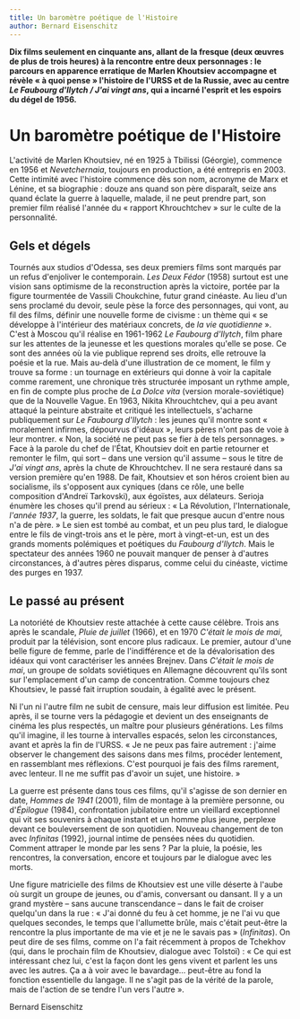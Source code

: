 ```yaml
---
title: Un baromètre poétique de l'Histoire
author: Bernard Eisenschitz
---
```


**Dix films seulement en cinquante ans, allant de la fresque (deux œuvres de plus de trois heures) à la rencontre entre deux personnages : le parcours en apparence erratique de Marlen Khoutsiev accompagne et révèle « à quoi pense » l'histoire de l'URSS et de la Russie, avec au centre _Le Faubourg d'Ilytch / J'ai vingt ans_, qui a incarné l'esprit et les espoirs du dégel de 1956.**

# Un baromètre poétique de l'Histoire

L'activité de Marlen Khoutsiev, né en 1925 à Tbilissi (Géorgie), commence en 1956 et _Nevetchernaia_, toujours en production, a été entrepris en 2003. Cette intimité avec l'histoire commence dès son nom, acronyme de Marx et Lénine, et sa biographie : douze ans quand son père disparaît, seize ans quand éclate la guerre à laquelle, malade, il ne peut prendre part, son premier film réalisé l'année du « rapport Khrouchtchev » sur le culte de la personnalité.

## Gels et dégels

Tournés aux studios d'Odessa, ses deux premiers films sont marqués par un refus d'enjoliver le contemporain. _Les Deux Fédor_ (1958) surtout est une vision sans optimisme de la reconstruction après la victoire, portée par la figure tourmentée de Vassili Choukchine, futur grand cinéaste. Au lieu d'un sens proclamé du devoir, seule pèse la force des personnages, qui vont, au fil des films, définir une nouvelle forme de civisme : un thème qui « se développe à l'intérieur des matériaux concrets, de _la vie quotidienne_ ». C'est à Moscou qu'il réalise en 1961-1962 _Le Faubourg d'Ilytch_, film phare sur les attentes de la jeunesse et les questions morales qu'elle se pose. Ce sont des années où la vie publique reprend ses droits, elle retrouve la poésie et la rue. Mais au-delà d'une illustration de ce moment, le film y trouve sa forme : un tournage en extérieurs qui donne à voir la capitale comme rarement, une chronique très structurée imposant un rythme ample, en fin de compte plus proche de _La Dolce vita_ (version morale-soviétique) que de la Nouvelle Vague. En 1963, Nikita Khrouchtchev, qui a peu avant attaqué la peinture abstraite et critiqué les intellectuels, s'acharne publiquement sur _Le Faubourg d'Ilytch_ : les jeunes qu'il montre sont « moralement infirmes, dépourvus d'idéaux », leurs pères n'ont pas de voie à leur montrer. « Non, la société ne peut pas se fier à de tels personnages. » Face à la parole du chef de l'État, Khoutsiev doit en partie retourner et remonter le film, qui sort – dans une version qu'il assume – sous le titre de _J'ai vingt ans_, après la chute de Khrouchtchev. Il ne sera restauré dans sa version première qu'en 1988. De fait, Khoutsiev et son héros croient bien au socialisme, ils s'opposent aux cyniques (dans ce rôle, une belle composition d'Andreï Tarkovski), aux égoïstes, aux délateurs. Serioja énumère les choses qu'il prend au sérieux : « La Révolution, l'Internationale, _l'année 1937_, la guerre, les soldats, le fait que presque aucun d'entre nous n'a de père. » Le sien est tombé au combat, et un peu plus tard, le dialogue entre le fils de vingt-trois ans et le père, mort à vingt-et-un, est un des grands moments polémiques et poétiques du _Faubourg d'Ilytch_. Mais le spectateur des années 1960 ne pouvait manquer de penser à d'autres circonstances, à d'autres pères disparus, comme celui du cinéaste, victime des purges en 1937.

## Le passé au présent

La notoriété de Khoutsiev reste attachée à cette cause célèbre. Trois ans après le scandale, _Pluie de juillet_ (1966), et en 1970 _C'était le mois de mai_, produit par la télévision, sont encore plus radicaux. Le premier, autour d'une belle figure de femme, parle de l'indifférence et de la dévalorisation des idéaux qui vont caractériser les années Brejnev. Dans _C'était le mois de mai_, un groupe de soldats soviétiques en Allemagne découvrent qu'ils sont sur l'emplacement d'un camp de concentration. Comme toujours chez Khoutsiev, le passé fait irruption soudain, à égalité avec le présent.

Ni l'un ni l'autre film ne subit de censure, mais leur diffusion est limitée. Peu après, il se tourne vers la pédagogie et devient un des enseignants de cinéma les plus respectés, un maître pour plusieurs générations. Les films qu'il imagine, il les tourne à intervalles espacés, selon les circonstances, avant et après la fin de l'URSS. « Je ne peux pas faire autrement : j'aime observer le changement des saisons dans mes films, procéder lentement, en rassemblant mes réflexions. C'est pourquoi je fais des films rarement, avec lenteur. Il ne me suffit pas d'avoir un sujet, une histoire. »

La guerre est présente dans tous ces films, qu'il s'agisse de son dernier en date, _Hommes de 1941_ (2001), film de montage à la première personne, ou d'_Épilogue_ (1984), confrontation jubilatoire entre un vieillard exceptionnel qui vit ses souvenirs à chaque instant et un homme plus jeune, perplexe devant ce bouleversement de son quotidien. Nouveau changement de ton avec _Infinitas_ (1992), journal intime de pensées nées du quotidien. Comment attraper le monde par les sens ? Par la pluie, la poésie, les rencontres, la conversation, encore et toujours par le dialogue avec les morts.

Une figure matricielle des films de Khoutsiev est une ville déserte à l'aube où surgit un groupe de jeunes, ou d'amis, conversant ou dansant. Il y a un grand mystère – sans aucune transcendance – dans le fait de croiser quelqu'un dans la rue : « J'ai donné du feu à cet homme, je ne l'ai vu que quelques secondes, le temps que l'allumette brûle, mais c'était peut-être la rencontre la plus importante de ma vie et je ne le savais pas » (_Infinitas_). On peut dire de ses films, comme on l'a fait récemment à propos de Tchekhov (qui, dans le prochain film de Khoutsiev, dialogue avec Tolstoï) : « Ce qui est intéressant chez lui, c'est la façon dont les gens vivent et parlent les uns avec les autres. Ça a à voir avec le bavardage... peut-être au fond la fonction essentielle du langage. Il ne s'agit pas de la vérité de la parole, mais de l'action de se tendre l'un vers l'autre ».

Bernard Eisenschitz

